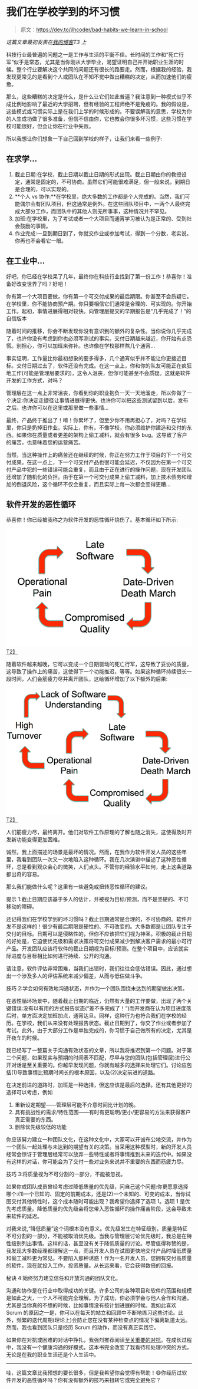 # 我们在学校学到的坏习惯

> 原文：<https://dev.to/jlhcoder/bad-habits-we-learn-in-school>

*这篇文章最初发表在[我的博客](http://jlhood.com/bad-habits-we-learn-in-school/)T3 上*

科技行业最普遍的问题之一是工作与生活的平衡不佳。长时间的工作和“死亡行军”似乎是常态，尤其是当你刚从大学毕业，渴望证明自己并开始职业生涯的时候。整个行业要解决这个共同的问题还有很长的路要走。然而，根据我的经验，我发现更常见的是看到个人或团队在不知不觉中做出糟糕的决定，从而加速他们的疲惫。

那么，这些糟糕的决定是什么，是什么让它们如此普遍？我注意到一种模式似乎不成比例地影响了最近的大学招聘，但有经验的工程师绝不是免疫的。我的假设是，这些模式或习惯实际上是在我们上学的时候形成的。不要误解我的意思，学校为你的人生成功做了很多准备，但信不信由你，它也教会你很多坏习惯，这些习惯在学校可能很好，但会让你在行业中失败。

所以我想让你们想象一下自己回到学校的样子，让我们来看一些例子:

## 在求学...

1.  截止日期:在学校，截止日期以截止日期的形式出现。截止日期由你的教授设定，通常是固定的，不可协商。虽然它们可能很难满足，但一般来说，到期日是合理的，可以实现的。
2.  **个人 vs 协作:**在学校里，绝大多数的工作都是个人完成的。当然，我们可能偶尔会有团队项目，但这通常是例外。在这些团队项目中，一两个人最终完成大部分工作，而团队中的其他人则无所事事，这种情况并不罕见。
3.  加班:在学校里，为了考试或者一个大项目而通宵学习被认为是正常的、受到社会鼓励的事情。
4.  作业完成:一旦到期日到了，你就交作业或参加考试，得到一个分数，老实说，你再也不会看它一眼。

## 在工业中...

好吧，你已经在学校呆了几年，最终你在科技行业找到了第一份工作！恭喜你！准备好改变世界了吗？好吧！

你有第一个大项目要做，你有第一个可交付成果的最后期限。你甚至不会质疑它。在学校里，你不能协商预产期。你只要相信它们通常是合理的、可实现的。你开始工作。起初，事情进展得相对较快。向管理层提交的早期报告是“几乎完成了！”的自信版本

随着时间的推移，你会不断发现你没有意识到的额外的复杂性。当你说你几乎完成了，也许你没有考虑到你也必须写测试的事实。交付日期越来越近，你开始有点恐慌。别担心，你可以加班来弥补。也许像在学校那样熬几个通宵...

事实证明，工作量比你最初想象的要多得多，几个通宵似乎并不能让你更接近目标。交付日期过去了，软件还没有完成。在这一点上，你和你的队友可能正在疯狂地工作(可能是管理层要求的)，这令人沮丧，但你可能甚至不会质疑。这就是软件开发的工作方式，对吗？

管理层在这一点上非常沮丧，你看到你的职业抱负一天一天地溜走，所以你做了一个决定:你决定走捷径让事情进展得更快。也许你可以把这些测试留到以后，发布之后。也许你可以在这里或那里做一些事情...

最终，产品终于推出了！唷！你累坏了，但至少你不用再担心了，对吗？在学校里，你只是扔掉旧作业。实际上，你有。不像学校，你必须维护你建造和交付的东西。如果你在质量或者更差的架构上偷工减料，就会有很多 bug。这导致了客户的痛苦，也意味着您的运营痛苦。

当然，当这种操作上的痛苦还在继续的时候，你正在努力工作于项目的下一个可交付成果。在这一点上，下一个可交付产品也很可能会延迟，不仅因为在第一个可交付产品中犯的一些错误可能会重复，而且由于正在进行的操作问题，现在开发团队还增加了随机化的负担。由于在第一个可交付成果上偷工减料，加上技术债务和增加的倒退风险，这个循环不仅会重复，而且实际上每一次都会变得更糟...

## 软件开发的恶性循环

恭喜你！你已经被我称之为软件开发的恶性循环烧伤了。基本循环如下所示:

[![Vicious Cycle (basic)](img/9fc126628f197420b548cc01b3b54c20.png)T2】](https://res.cloudinary.com/practicaldev/image/fetch/s--VNZ0sIWn--/c_limit,f_auto,fl_progressive,q_auto,w_880/http://jlhood.cimg/vicious-cycle-basic.png)

随着软件越来越晚，它可以变成一个日期驱动的死亡行军，这导致了妥协的质量，这导致了操作上的痛苦，这使得下一个功能推迟，等等。如果这种循环持续很长一段时间，人们会筋疲力尽并离开团队，这给循环增加了以下额外的后果:

[![Vicious Cycle (prolonged)](img/6400786ea9d2fe60c8e62a1f7135cde4.png)T2】](https://res.cloudinary.com/practicaldev/image/fetch/s--5gbfLNva--/c_limit,f_auto,fl_progressive,q_auto,w_880/http://jlhood.cimg/vicious-cycle-prolonged.png)

人们筋疲力尽，最终离开。他们对软件工作原理的了解也随之消失，这使得及时开发新功能变得更加困难。

诚然，我上面描述的场景是最坏的情况。然而，在我作为软件开发人员的这些年里，我看到团队一次又一次地陷入这种循环。我在几次演讲中描述了这种恶性循环，总是看到观众会心的微笑，人们点头。不管你的经验水平如何，走上这条道路都出奇的容易。

那么我们能做什么呢？这里有一些避免或扭转恶性循环的建议。

提示 1:截止日期应该基于多人的估计，并被视为目标/预测，而不是坚硬的、不可移动的障碍。

还记得我们在学校学到的坏习惯吗？截止日期通常是合理的，不可协商的。软件开发不是这样的！很少有最后期限是硬性的、不可改变的。大多数都是让团队专注于交付的目标。日期可以是侵略性的，但你不应该把它们视为神圣。积极的截止日期的好处是，它迫使优先级和需求决策将可交付成果减少到解决客户需求的最小可行产品。开发团队应该将软件的截止日期视为目标/预测。在整个项目中，应该就实际进度与目标相比如何进行持续、公开的沟通。

请注意，软件评估非常困难，当我们出错时，我们往往会低估错误。因此，通过想出一个涉及多人的评估系统来减少偏差，从而与低估做斗争。

技巧 2:学会如何有效地沟通状态，并作为一个团队围绕未达到的期望做出决策。

在恶性循环场景中，随着截止日期的临近，仍然有大量的工作要做，出现了两个关键错误:没有以有用的方式报告状态(“差不多完成了！”)而开发商在认为项目进度落后时，单方面决定加班加点，通宵达旦。同样，这种行为也符合我们在学校的经历。在学校，我们从来没有处理报告状态。截止日期到了，你交了作业或者参加了考试。此外，由于大部分工作是单独完成的，你习惯于自己做所有的决定，尤其是开夜车的时候。

我已经写了一整篇关于沟通有效状态的文章，所以我将推迟到第一个问题。对于第二个问题，如果现实与预期的时间表不匹配，尽早与您的团队(包括管理层)进行公开对话是至关重要的。你越早发现问题，你就有越多的选择来处理它们。讨论应包括(1)导致事情比预期时间长的根本原因，以及(2)决定前进的道路。

在决定前进的道路时，加班是一种选择，但这应该是最后的选择。还有其他更好的选择可以考虑，例如

1.  重新设定期望——管理层可能不介意时间比计划的晚。
2.  具有挑战性的需求/特性范围——有时有更聪明/更小/更容易的方法来获得客户真正需要的东西。
3.  删除优先级较低的功能

你应该努力建立一种团队文化，在这种文化中，大家可以开诚布公地交流，并作为一个团队一起处理与未达到的期望有关的决策。当采用这种模型时，新的开发人员经常会惊讶于管理层经常可以放弃一些特性或者将事情推到未来的迭代中。如果没有这样的对话，你可能会为了交付一些对业务来说并不重要的东西而筋疲力尽。

技巧 3:将质量视为不可分割的一部分，不能被忽视。

如果你或团队成员曾经考虑过降低质量的优先级，问自己这个问题:你更愿意选择哪个:(1)一个已知的、固定的前期成本，还是(2)一个未知的、可变的成本，当你试图交付其他特性时，这个成本随时可能出现？我希望你选择了选项 1。选项 1 是优先考虑质量。降低质量的优先级会将您带入恶性循环的操作痛苦阶段，这会导致未来软件的延迟。

对我来说,“降低质量”这个词根本没有意义。优先级发生在特征级别，质量是特征不可分割的一部分，不能被取消优先级。当我与管理层讨论优先级时，我总是在特性级别列出事情。这样的话，甚至没有关于降低质量的讨论。尽管值得称赞的是，我发现大多数经理都理解这一点，而且开发人员在试图更快地交付产品时降低质量和偷工减料更为常见。不要陷入那种诱惑！作为一名开发人员，您拥有交付高质量的软件。现在就投入工作，投资质量。从长远来看，它会获得数倍的回报。

秘诀 4:始终努力建立信任和开放沟通的团队文化。

沟通和协作是在行业中取得成功的关键。许多公司的各种项目和软件的范围和规模是如此之大，一个人不可能完全理解。为了成功，你必须学会与他人合作和沟通，尤其是当你真的不想的时候，比如事情没有按计划进展的时候。我如此喜欢 Scrum 的原因之一是，你可以在每天的站立和回顾中不断地练习这些讨论。此外，频繁的迭代周期(理论上)会防止您在没有某种检查点的情况下偏离轨道太远。然而，我也看到团队只是经历 Scrum 的动作，而没有真正实践它。

如果你在对抗或困难的对话中挣扎，我强烈推荐阅读[至关重要的对抗](https://www.amazon.com/Crucial-Confrontations-Resolving-Promises-Expectations/dp/0071446524)。在成长过程中，我没有一个健康沟通的好模式，这本书完全改变了我看待和处理冲突的方式，无论是在我的职业生活还是个人生活中。

* * *

哇，这篇文章比我预想的要长很多，但是我希望你会觉得有帮助！😅你经历过软件开发的恶性循环吗？你有没有额外的技巧来扭转它或完全避免它？